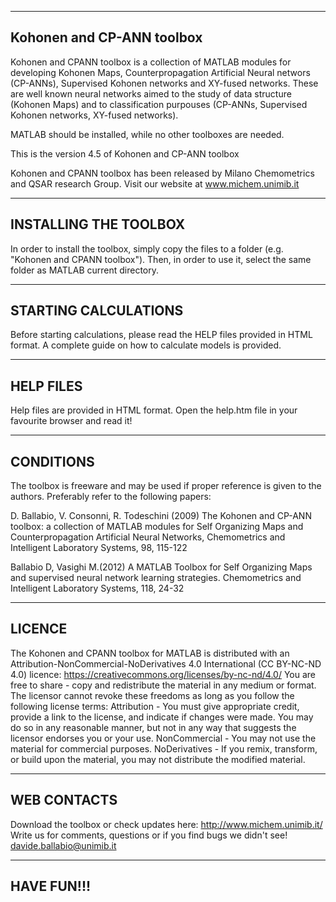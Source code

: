 --------------------------------------------
Kohonen and CP-ANN toolbox
--------------------------------------------
Kohonen and CPANN toolbox is a collection of MATLAB modules for developing Kohonen Maps, Counterpropagation Artificial Neural networs (CP-ANNs), Supervised Kohonen networks and XY-fused networks. These are well known neural networks aimed to the study of data structure (Kohonen Maps) and to classification purpouses (CP-ANNs, Supervised Kohonen networks, XY-fused networks). 

MATLAB should be installed, while no other toolboxes are needed. 

This is the version 4.5 of Kohonen and CP-ANN toolbox

Kohonen and CPANN toolbox has been released by Milano Chemometrics and QSAR research Group.
Visit our website at www.michem.unimib.it


--------------------------------------------
INSTALLING THE TOOLBOX
--------------------------------------------
In order to install the toolbox, simply copy the files to a folder (e.g. "Kohonen and CPANN toolbox"). 
Then, in order to use it, select the same folder as MATLAB current directory. 


---------------------------------------------
STARTING CALCULATIONS
--------------------------------------------
Before starting calculations, please read the HELP files provided in HTML format.
A complete guide on how to calculate models is provided.


--------------------------------------------
HELP FILES
--------------------------------------------
Help files are provided in HTML format. Open the help.htm file in your favourite browser and read it!


--------------------------------------------
CONDITIONS
--------------------------------------------
The toolbox is freeware and may be used if proper reference is given to the authors. Preferably refer to the following papers:

D. Ballabio, V. Consonni, R. Todeschini (2009) The Kohonen and CP-ANN toolbox: a collection of MATLAB modules for Self Organizing Maps and Counterpropagation Artificial Neural Networks, Chemometrics and Intelligent Laboratory Systems, 98, 115-122

Ballabio D, Vasighi M.(2012) A MATLAB Toolbox for Self Organizing Maps and supervised neural network learning strategies. Chemometrics and Intelligent Laboratory Systems, 118, 24-32


--------------------------------------------
LICENCE
--------------------------------------------
The Kohonen and CPANN toolbox for MATLAB is distributed with an Attribution-NonCommercial-NoDerivatives 4.0 International (CC BY-NC-ND 4.0) licence: 
https://creativecommons.org/licenses/by-nc-nd/4.0/
You are free to share - copy and redistribute the material in any medium or format. The licensor cannot revoke these freedoms as long as you follow the following license terms:
Attribution - You must give appropriate credit, provide a link to the license, and indicate if changes were made. You may do so in any reasonable manner, but not in any way that suggests the licensor endorses you or your use.
NonCommercial - You may not use the material for commercial purposes.
NoDerivatives - If you remix, transform, or build upon the material, you may not distribute the modified material.


--------------------------------------------
WEB CONTACTS
--------------------------------------------
Download the toolbox or check updates here: http://www.michem.unimib.it/
Write us for comments, questions or if you find bugs we didn't see!
davide.ballabio@unimib.it


--------------------------------------------
HAVE FUN!!!
--------------------------------------------



